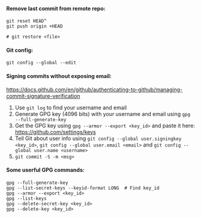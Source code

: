 #### Remove last commit from remote repo:
```
git reset HEAD^
git push origin +HEAD

# git restore <file>
```

#### Git config:
```
git config --global --edit
```

#### Signing commits without exposing email:
https://docs.github.com/en/github/authenticating-to-github/managing-commit-signature-verification <br />
1. Use `git log` to find your username and email
2. Generate GPG key (4096 bits) with your username and email using `gpg --full-generate-key`
3. Get the GPG key using `gpg --armor --export <key_id>` and paste it here: https://github.com/settings/keys
4. Tell Git about user info using `git config --global user.signingkey <key_id>`, `git config --global user.email <email>` and `git config --global user.name <username>`
5. `git commit -S -m <msg>` <br />

#### Some userful GPG commands:
```
gpg --full-generate-key
gpg --list-secret-keys --keyid-format LONG  # Find key_id
gpg --armor --export <key_id>
gpg --list-keys
gpg --delete-secret-key <key_id>
gpg --delete-key <key_id>
```